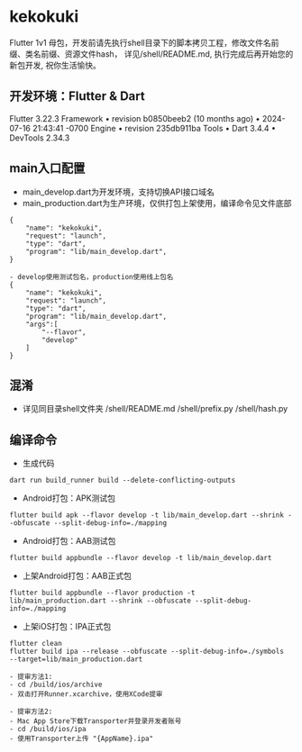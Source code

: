 # kekokuki
Flutter 1v1 母包，开发前请先执行shell目录下的脚本拷贝工程，修改文件名前缀、类名前缀、资源文件hash，
详见/shell/README.md, 执行完成后再开始您的新包开发, 祝你生活愉快。

## 开发环境：Flutter & Dart
Flutter 3.22.3
Framework • revision b0850beeb2 (10 months ago) • 2024-07-16 21:43:41 -0700
Engine • revision 235db911ba
Tools • Dart 3.4.4 • DevTools 2.34.3

## main入口配置
- main_develop.dart为开发环境，支持切换API接口域名
- main_production.dart为生产环境，仅供打包上架使用，编译命令见文件底部
``` iOS:
{
    "name": "kekokuki",
    "request": "launch",
    "type": "dart",
    "program": "lib/main_develop.dart",
}
```
``` Android:
- develop使用测试包名，production使用线上包名
{
    "name": "kekokuki",
    "request": "launch",
    "type": "dart",
    "program": "lib/main_develop.dart",
    "args":[
        "--flavor",
        "develop"
    ]
}
```


## 混淆
- 详见同目录shell文件夹
/shell/README.md
/shell/prefix.py
/shell/hash.py

## 编译命令

- 生成代码
``` shell
dart run build_runner build --delete-conflicting-outputs
```

- Android打包：APK测试包
```shell
flutter build apk --flavor develop -t lib/main_develop.dart --shrink --obfuscate --split-debug-info=./mapping
```

- Android打包：AAB测试包
```shell
flutter build appbundle --flavor develop -t lib/main_develop.dart
```

- 上架Android打包：AAB正式包
```shell
flutter build appbundle --flavor production -t lib/main_production.dart --shrink --obfuscate --split-debug-info=./mapping
```

- 上架iOS打包：IPA正式包
```shell
flutter clean
flutter build ipa --release --obfuscate --split-debug-info=./symbols  --target=lib/main_production.dart 

- 提审方法1: 
- cd /build/ios/archive
- 双击打开Runner.xcarchive，使用XCode提审

- 提审方法2:
- Mac App Store下载Transporter并登录开发者账号
- cd /build/ios/ipa
- 使用Transporter上传 "{AppName}.ipa"

```